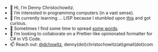 - 👋 Hi, I’m Denny Christochowitz.
- 👀 I’m interested in programming computers (in a vast sense).
- 🌱 I’m currently learning ... LISP because I stumbled upon [this](http://www.paulgraham.com/avg.html) and got curious.
- :pencil: Sometimes I find some time to spread [some words](https://dev.to/dchowitz). 
- 💞️ I’m looking to collaborate on a Prettier-like opinionated formatter for C# in VS Code.
- 📫 Reach out: [@dchowitz](https://twitter.com/dchowitz), denny(dot)christochowitz(at)gmail(dot)com

<!---
dchowitz/dchowitz is a ✨ special ✨ repository because its `README.md` (this file) appears on your GitHub profile.
You can click the Preview link to take a look at your changes.
--->
